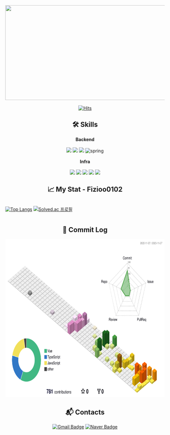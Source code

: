 
<!--
**Fizioo0102/Fizioo0102** is a ✨ _special_ ✨ repository because its `README.md` (this file) appears on your GitHub profile.

Here are some ideas to get you started:

- 🔭 I’m currently working on ...
- 🌱 I’m currently learning ...
- 👯 I’m looking to collaborate on ...
- 🤔 I’m looking for help with ...
- 💬 Ask me about ...
- 📫 How to reach me: ...
- 😄 Pronouns: ...
- ⚡ Fun fact: ...
-->
<div align="center">

<img src="https://github.com/Fizioo0102/Memorise/assets/107913312/85d20379-2bee-4b67-915c-a69df74cbde1" width="1200" height="300">


[![Hits](https://hits.seeyoufarm.com/api/count/incr/badge.svg?url=https%3A%2F%2Fgithub.com%2FFizioo0102%2Fhit-counter&count_bg=%2371D5FF&title_bg=%237DE9CD&icon=&icon_color=%23FFDBDB&title=hits&edge_flat=false)](https://hits.seeyoufarm.com)

## 🛠️ Skills
**Backend** <br/>
<br/>
<img src="https://img.shields.io/badge/java-007396?style=for-the-badge&logo=java&logoColor=white"> <img src="https://img.shields.io/badge/springboot-6DB33F?style=for-the-badge&logo=springboot&logoColor=white"> <img src="https://img.shields.io/badge/mysql-4479A1?style=for-the-badge&logo=mysql&logoColor=white"> ![spring](https://img.shields.io/badge/spring-6DB33F?style=for-the-badge&logo=spring&logoColor=white)
<br />
<br />
**Infra** <br/>
<br/>
<img src="https://img.shields.io/badge/AmazonEC2-FF9900?style=for-the-badge&logo=AmazonEC2&logoColor=white"> <img src="https://img.shields.io/badge/nginx-009639?style=for-the-badge&logo=nginx&logoColor=white"> <img src="https://img.shields.io/badge/docker-2496ED?style=for-the-badge&logo=docker&logoColor=white"> <img src="https://img.shields.io/badge/jenkins-D24939?style=for-the-badge&logo=jenkins&logoColor=white"> <img src="https://img.shields.io/badge/ubuntu-E95420?style=for-the-badge&logo=ubuntu&logoColor=white">
## 📈 My Stat - Fizioo0102
<div style="display: flex">

[![Top Langs](https://github-readme-stats.vercel.app/api/top-langs/?username=Fizioo0102&layout=compact)](https://github.com/Fizioo0102/github-readme-stats)
[![Solved.ac
프로필](http://mazassumnida.wtf/api/v2/generate_badge?boj=chldudw)](https://solved.ac/chldudw)
</div>

## 🌱 Commit Log
<img height="500em" src="./profile-3d-contrib/profile-season-animate.svg"/>

## :mailbox_with_mail: Contacts
[![Gmail Badge](https://img.shields.io/badge/Gmail-d14836?style=flat-square&logo=Gmail&logoColor=white&link=mailto:a27313797@gmail.com)](mailto:a27313797@gmail.com)
[![Naver Badge](https://img.shields.io/badge/Naver-03C75A?style=flat-square&logo=Naver&logoColor=white&link=mailto:chldudw@naver.com)](mailto:chldudw@naver.com)
</div>
